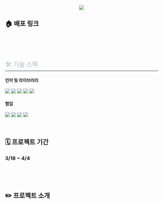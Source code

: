 <div align= "center">
    <img src="https://capsule-render.vercel.app/api?type=waving&color=gradient&height=120&text=✈️%20숙박%20예약%20서비스%20플랫폼&animation=fadeIn&fontColor=ffffff&fontSize=40" />
</div>

## 🏠 배포 링크

<br>
<br>
<br>

</div>
    <div style="text-align: left;">
    <h2 style="border-bottom: 1px solid #21262d; color: #c9d1d9;"> 🛠️ 기술 스택 </h2> 
    <div> 
        <h4>언어 및 라이브러리</h4>
          <img src="https://img.shields.io/badge/HTML5-E34F26?style=for-the-badge&logo=HTML5&logoColor=white">
          <img src="https://img.shields.io/badge/Javascript-F7DF1E?style=for-the-badge&logo=Javascript&logoColor=white">
          <img src="https://img.shields.io/badge/React-61DAFB?style=for-the-badge&logo=React&logoColor=white">
          <img src="https://img.shields.io/badge/Tailwind CSS-06B6D4?style=for-the-badge&logo=Tailwind CSS&logoColor=white">
          <img src="https://img.shields.io/badge/Zustand-000000?style=for-the-badge&logo=Zustand&logoColor=white"><br/>
        <h4>협업</h4>
          <img src="https://img.shields.io/badge/Github-181717?style=for-the-badge&logo=Github&logoColor=white">
          <img src="https://img.shields.io/badge/Slack-4A154B?style=for-the-badge&logo=Slack&logoColor=white">
          <img src="https://img.shields.io/badge/Notion-000000?style=for-the-badge&logo=Notion&logoColor=white">
          <img src="https://img.shields.io/badge/Vercel-000000?style=for-the-badge&logo=Vercel&logoColor=white">
          </div>
    </div>
    <br>
    <br>
    
## 🗓️ 프로젝트 기간

### 3/18 ~ 4/4
<br>
<br>
<br>

## ✏️ 프로젝트 소개
